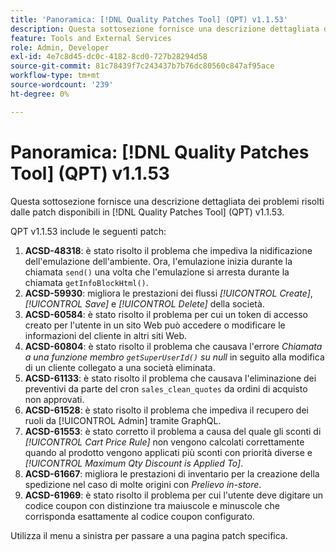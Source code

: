 ```yaml
---
title: 'Panoramica: [!DNL Quality Patches Tool] (QPT) v1.1.53'
description: Questa sottosezione fornisce una descrizione dettagliata dei problemi risolti dalle patch disponibili in  [!DNL Quality Patches Tool] (QPT) v1.1.53.
feature: Tools and External Services
role: Admin, Developer
exl-id: 4e7c8d45-dc0c-4182-8cd0-727b28294d58
source-git-commit: 81c78439f7c243437b7b76dc80560c847af95ace
workflow-type: tm+mt
source-wordcount: '239'
ht-degree: 0%

---
```


# Panoramica: [!DNL Quality Patches Tool] (QPT) v1.1.53

Questa sottosezione fornisce una descrizione dettagliata dei problemi risolti dalle patch disponibili in [!DNL Quality Patches Tool] (QPT) v1.1.53.

QPT v1.1.53 include le seguenti patch:

1. **ACSD-48318**: è stato risolto il problema che impediva la nidificazione dell&#39;emulazione dell&#39;ambiente. Ora, l&#39;emulazione inizia durante la chiamata `send()` una volta che l&#39;emulazione si arresta durante la chiamata `getInfoBlockHtml()`.
1. **ACSD-59930**: migliora le prestazioni dei flussi *[!UICONTROL Create]*, *[!UICONTROL Save]* e *[!UICONTROL Delete]* della società.
1. **ACSD-60584**: è stato risolto il problema per cui un token di accesso creato per l&#39;utente in un sito Web può accedere o modificare le informazioni del cliente in altri siti Web.
1. **ACSD-60804**: è stato risolto il problema che causava l&#39;errore *Chiamata a una funzione membro `getSuperUserId()` su null* in seguito alla modifica di un cliente collegato a una società eliminata.
1. **ACSD-61133**: è stato risolto il problema che causava l&#39;eliminazione dei preventivi da parte del cron `sales_clean_quotes` da ordini di acquisto non approvati.
1. **ACSD-61528**: è stato risolto il problema che impediva il recupero dei ruoli da [!UICONTROL Admin] tramite GraphQL.
1. **ACSD-61553**: è stato corretto il problema a causa del quale gli sconti di *[!UICONTROL Cart Price Rule]* non vengono calcolati correttamente quando al prodotto vengono applicati più sconti con priorità diverse e *[!UICONTROL Maximum Qty Discount is Applied To]*.
1. **ACSD-61667**: migliora le prestazioni di inventario per la creazione della spedizione nel caso di molte origini con *Prelievo in-store*.
1. **ACSD-61969**: è stato risolto il problema per cui l&#39;utente deve digitare un codice coupon con distinzione tra maiuscole e minuscole che corrisponda esattamente al codice coupon configurato.

Utilizza il menu a sinistra per passare a una pagina patch specifica.

